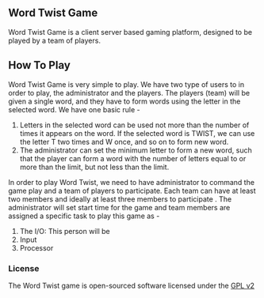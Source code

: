 ## Word Twist Game

Word Twist Game is a client server based gaming platform, designed to be played by a team of players.

## How To Play
Word Twist Game is very simple to play. We have two type of users to in order to play, the administrator and the players. The players (team) will be given a single word, and they have to form words using the letter in the selected word. We have one basic rule -

1. Letters in the selected word can be used not more than the number of times it appears on the word. If the selected word is TWIST, we can use the letter T two times and W once, and so on to form new word.
2. The administrator can set the minimum letter to form a new word, such that the player can form a word with the number of letters equal to or more than the limit, but not less than the limit.

In order to play Word Twist, we need to have administrator to command the game play and a team of players to participate. Each team can have at least two members and ideally at least three members to participate . The administrator will set start time for the game and team members are assigned a specific task to play this game as - 

1. The I/O: This person will be 
2. Input
3. Processor 

### License

The Word Twist game is open-sourced software licensed under the [GPL v2](http://www.gnu.org/licenses/gpl-2.0.html)
